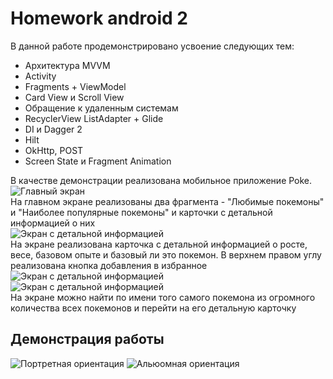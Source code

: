 # Homework android 2
В данной работе продемонстрировано усвоение следующих тем:
- Архитектура MVVM
- Activity
- Fragments + ViewModel
- Card View и Scroll View 
- Обращение к удаленным системам
- RecyclerView ListAdapter + Glide
- DI и Dagger 2
- Hilt
- OkHttp, POST
- Screen State и Fragment Animation


В качестве демонстрации реализована мобильное приложение Poke. \
![Главный экран](https://github.com/andru196/androidHW2/blob/master/imgs/first_screen.png) \
На главном экране реализованы два фрагмента - "Любимые покемоны" и "Наиболее популярные покемоны" и карточки с детальной информацией о них \
![Экран с детальной информацией](https://github.com/andru196/androidHW2/blob/master/imgs/detail_screen.png) \
На экране  реализована карточка с детальной информацией о росте, весе, базовом опыте и базовый ли это покемон. В верхнем правом углу реализована кнопка добавления в избранное \
![Экран с детальной информацией](https://github.com/andru196/androidHW2/blob/master/imgs/search.png) \
![Экран с детальной информацией](https://github.com/andru196/androidHW2/blob/master/imgs/search2.png) \
На экране можно найти по имени того самого покемона из огромного количества всех покемонов и перейти на его детальную карточку


## Демонстрация работы
![Портретная ориентация](https://github.com/andru196/androidHW2/blob/master/imgs/port.gif) 
![Альюомная ориентация](https://github.com/andru196/androidHW2/blob/master/imgs/land.gif) 

